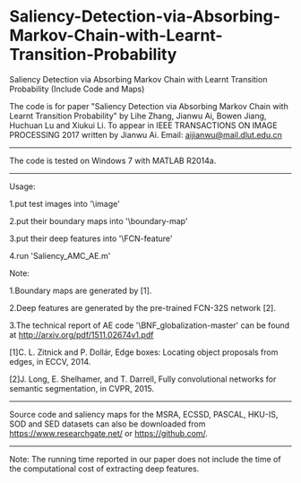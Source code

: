 # Saliency-Detection-via-Absorbing-Markov-Chain-with-Learnt-Transition-Probability
Saliency Detection via Absorbing Markov Chain with Learnt Transition Probability (Include Code and Maps)


The code is for paper "Saliency Detection via Absorbing Markov Chain with Learnt Transition Probability" 
by Lihe Zhang, Jianwu Ai, Bowen Jiang, Huchuan Lu and Xiukui Li.
To appear in IEEE TRANSACTIONS ON IMAGE PROCESSING 2017
written by Jianwu Ai. Email: aijianwu@mail.dlut.edu.cn

*******************************************************************************
The code is tested on Windows 7 with MATLAB R2014a.
*******************************************************************************
Usage:

1.put test images into '\image'

2.put their boundary maps into '\boundary-map'

3.put their deep features into '\FCN-feature'

4.run 'Saliency_AMC_AE.m'



Note:

1.Boundary maps are generated by [1].

2.Deep features are generated by the pre-trained FCN-32S network [2].

3.The technical report of AE code '\BNF_globalization-master' can be found at http://arxiv.org/pdf/1511.02674v1.pdf

[1]C. L. Zitnick and P. Dollár, Edge boxes: Locating object proposals from edges, in ECCV, 2014.

[2]J. Long, E. Shelhamer, and T. Darrell, Fully convolutional networks for semantic segmentation, in CVPR, 2015.


*****************************************************************************************
Source code and saliency maps for the MSRA, ECSSD, PASCAL, HKU-IS, SOD and SED datasets 
can also be downloaded from https://www.researchgate.net/ or https://github.com/.
*****************************************************************************************

Note: The running time reported in our paper does not include the time of the computational cost of extracting deep features.
